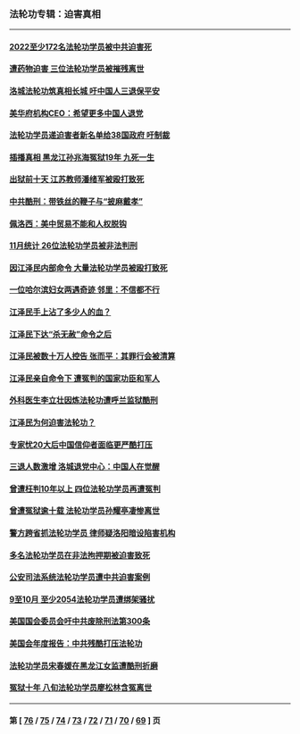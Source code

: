 ### 法轮功专辑：迫害真相
---
#### [2022至少172名法轮功学员被中共迫害死](../../pages/nf4379/n13900831.md?01090430) 
#### [遭药物迫害 三位法轮功学员被摧残离世](../../pages/nf4379/n13893822.md?01090430) 
#### [洛城法轮功筑真相长城 吁中国人三退保平安](../../pages/nf4379/n13892471.md?01090430) 
#### [美华府机构CEO：希望更多中国人退党](../../pages/nf4379/n13890897.md?01090430) 
#### [法轮功学员递迫害者新名单给38国政府 吁制裁](../../pages/nf4379/n13891149.md?01090430) 
#### [插播真相 黑龙江孙兆海冤狱19年 九死一生](../../pages/nf4379/n13889193.md?01090430) 
#### [出狱前十天 江苏教师潘绪军被殴打致死](../../pages/nf4379/n13888230.md?01090430) 
#### [中共酷刑：带铁丝的鞭子与“披麻戴孝”](../../pages/nf4379/n13887863.md?01090430) 
#### [佩洛西：美中贸易不能和人权脱钩](../../pages/nf4379/n13884884.md?01090430) 
#### [11月统计 26位法轮功学员被非法判刑](../../pages/nf4379/n13884724.md?01090430) 
#### [因江泽民内部命令 大量法轮功学员被殴打致死](../../pages/nf4379/n13877409.md?01090430) 
#### [一位哈尔滨妇女两遇奇迹 邻里：不信都不行](../../pages/nf4379/n13878017.md?01090430) 
#### [江泽民手上沾了多少人的血？](../../pages/nf4379/n13880318.md?01090430) 
#### [江泽民下达“杀无赦”命令之后](../../pages/nf4379/n13878084.md?01090430) 
#### [江泽民被数十万人控告 张而平：其罪行会被清算](../../pages/nf4379/n13878074.md?01090430) 
#### [江泽民亲自命令下 遭冤判的国家功臣和军人](../../pages/nf4379/n13876685.md?01090430) 
#### [外科医生李立壮因炼法轮功遭呼兰监狱酷刑](../../pages/nf4379/n13875403.md?01090430) 
#### [江泽民为何迫害法轮功？](../../pages/nf4379/n13876324.md?01090430) 
#### [专家忧20大后中国信仰者面临更严酷打压](../../pages/nf4379/n13874993.md?01090430) 
#### [三退人数激增 洛城退党中心：中国人在觉醒](../../pages/nf4379/n13874224.md?01090430) 
#### [曾遭枉判10年以上 四位法轮功学员再遭冤判](../../pages/nf4379/n13872398.md?01090430) 
#### [曾遭冤狱逾十载 法轮功学员孙耀亭凄惨离世](../../pages/nf4379/n13871692.md?01090430) 
#### [警方跨省抓法轮功学员 律师疑洛阳暗设陷害机构](../../pages/nf4379/n13870178.md?01090430) 
#### [多名法轮功学员在非法拘押期被迫害致死](../../pages/nf4379/n13870463.md?01090430) 
#### [公安司法系统法轮功学员遭中共迫害案例](../../pages/nf4379/n13869580.md?01090430) 
#### [9至10月 至少2054法轮功学员遭绑架骚扰](../../pages/nf4379/n13867111.md?01090430) 
#### [美国国会委员会吁中共废除刑法第300条](../../pages/nf4379/n13868121.md?01090430) 
#### [美国会年度报告：中共残酷打压法轮功](../../pages/nf4379/n13867408.md?01090430) 
#### [法轮功学员宋春媛在黑龙江女监遭酷刑折磨](../../pages/nf4379/n13865630.md?01090430) 
#### [冤狱十年 八旬法轮功学员廖松林含冤离世](../../pages/nf4379/n13864239.md?01090430) 

---
#### 第 [ [76](./76.md?01090430) / [75](./75.md?01090430) / [74](./74.md?01090430) / [73](./73.md?01090430) / [72](./72.md?01090430) / [71](./71.md?01090430) / [70](./70.md?01090430) / [69](./69.md?01090430) ] 页
